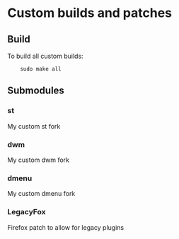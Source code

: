 # Custom builds and patches

## Build

To build all custom builds:
```
    sudo make all
```

## Submodules

### st
My custom st fork

### dwm
My custom dwm fork

### dmenu
My custom dmenu fork

### LegacyFox
Firefox patch to allow for legacy plugins


